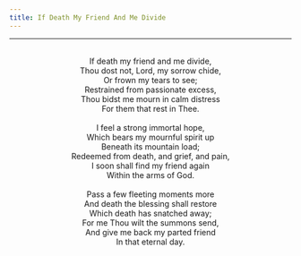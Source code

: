 ```yaml
---
title: If Death My Friend And Me Divide
---
```


---
<center>
<br/>
If death my friend and me divide,<br/>
Thou dost not, Lord, my sorrow chide,<br/>
Or frown my tears to see;<br/>
Restrained from passionate excess,<br/>
Thou bidst me mourn in calm distress<br/>
For them that rest in Thee.<br/>
<br/>
I feel a strong immortal hope,<br/>
Which bears my mournful spirit up<br/>
Beneath its mountain load;<br/>
Redeemed from death, and grief, and pain,<br/>
I soon shall find my friend again<br/>
Within the arms of God.<br/>
<br/>
Pass a few fleeting moments more<br/>
And death the blessing shall restore<br/>
Which death has snatched away;<br/>
For me Thou wilt the summons send,<br/>
And give me back my parted friend<br/>
In that eternal day.<br/>

</center>